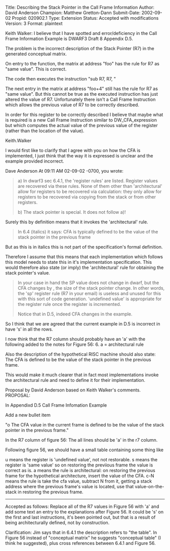 Title:       Describing the Stack Pointer in the Call Frame Information
Author:      David Anderson
Champion:    Matthew Gretton-Dann
Submit-Date: 2002-09-02
Propid:      020902.1
Type:        Extension
Status:      Accepted with modifications
Version:     3
Format:      plaintext

Keith Walker:
I believe that I have spotted and error/deficiency in the Call Frame
Information Example is DWARF3 Draft 8 Appendix D.5.

The problem is the incorrect description of the Stack Pointer (R7) in the
generated conceptual matrix.

On entry to the function, the matrix at address "foo" has the rule for R7
as "same value".  This is correct.

The code then executes the instruction "sub R7, R7, <fs>"

The next entry in the matrix at address "foo+4" still has the rule for R7
as "same value".    But this cannot be true as the executed instruction has
just altered the value of R7.    Unfortunately there isn't a Call Frame
Instruction which allows the previous value of R7 to be correctly described.



In order for this register to be correctly described I believe that maybe
what is required is a new Call Frame Instruction similar to
DW_CFA_expression but which computes the actual value of the previous value
of the register (rather than the location of the value).

Keith.Walker

I would first like to clarify that I agree with you on how the CFA is
implemented,  I just think that the way it is expressed is unclear and the
example provided incorrect.

Dave Anderson At 09:11 AM 02-09-02 -0700, you wrote:

>a) In dwarf3 sec 6.4.1, the 'register rules' are listed.
>   Register values are recovered via these rules.
>   None of them other than 'architectural' allow for
>   registers to be recovered via calculation: they only
>   allow for registers to be recovered via copying from the stack
>   or from other registers.
>
>
>b) The stack pointer is special. It does not follow a)!

Surely this by definition means that it invokes the 'architectural' rule.

>   In 6.4 (italics) it says:
>    CFA is typically defined to be the value of the
>        stack pointer in the previous frame

But as this is in italics this is not part of the specification's formal
definition.

Therefore I assume that this means that each implementation which follows
this model needs to state this in it's implementation specification.
This would therefore also state (or imply) the 'architectural' rule for
obtaining the stack pointer's value.

>   In your case in hand the SP value does not change in dwarf, 
>   but the CFA changes by  <fs>, the size of the stack pointer change.
>   In other words, the 'sp' register rule (R7 in your email)
>   is useless and
>   unused for this with this sort of code generation.
>   'undefined value' is appropriate for the register rule once
>   the register is incremented.
>
>   Notice that in D.5, indeed CFA changes in the example.

So I think that we are agreed that the current example in D.5 is incorrect
in have 's' in all the rows.

I now think that the R7 column should probably have an 'a' with the
following added to the notes for Figure 56:
    6. a = architectural rule

Also the description of the hypothetical RISC machine should also state:
    The CFA is defined to be the value of the stack pointer in the previous
frame.


This would make it much clearer that in fact most implementations invoke
the architectural rule and need to define it for their implementation.


Proposal by David Anderson based on Keith Walker's comments.
PROPOSAL:

In Appendixd D.5 Call Frame Infomation Example

Add a new bullet item

"o The CFA value in the current frame is defined to be the
value of the stack pointer in the previous frame."

In the R7 column of  figure 56:
The all lines should be 'a' in the r7 column.

Following figure 56, we should have a small table
containing some thing like

 u means the register is 'undefined value', not not restorable.
 s means the register is 'same value' so on restoring the previious
   frame the value is correct as is.
 a means the rule is architectural: on restoring the previous frame
   for the hypothetical architecture, insert the value of the CFA.
 c-N means the rule is take the cfa value, subtract N from it,
    getting a stack address where the previous frame's value is located,
    use that value-on-the-stack in restoring the previous frame.
 
---------------------------------------------------------------

Accepted as follows:
Replace all of the R7 values in Figure 56 with 'a' and add some 
text an entry to the explanations after Figure 56.  It could be 
's' on the first and last instructions, it's been pointed out, 
but that is a result of being architecturally defined, not by 
construction.

Clarification:  Jim says that in 6.4.1 the description refers to
"the table".  In Figure 56 instead of "conceptual matrix" he suggests
"conceptual table" (I think he suggested), plus cross references
between 6.4.1 and Figure 56. 
